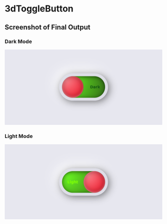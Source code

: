 # 3dToggleButton

## Screenshot of Final Output

### Dark Mode
![Image](Snapshot.png)

### Light Mode
![Image](Snapshot-light.png)
